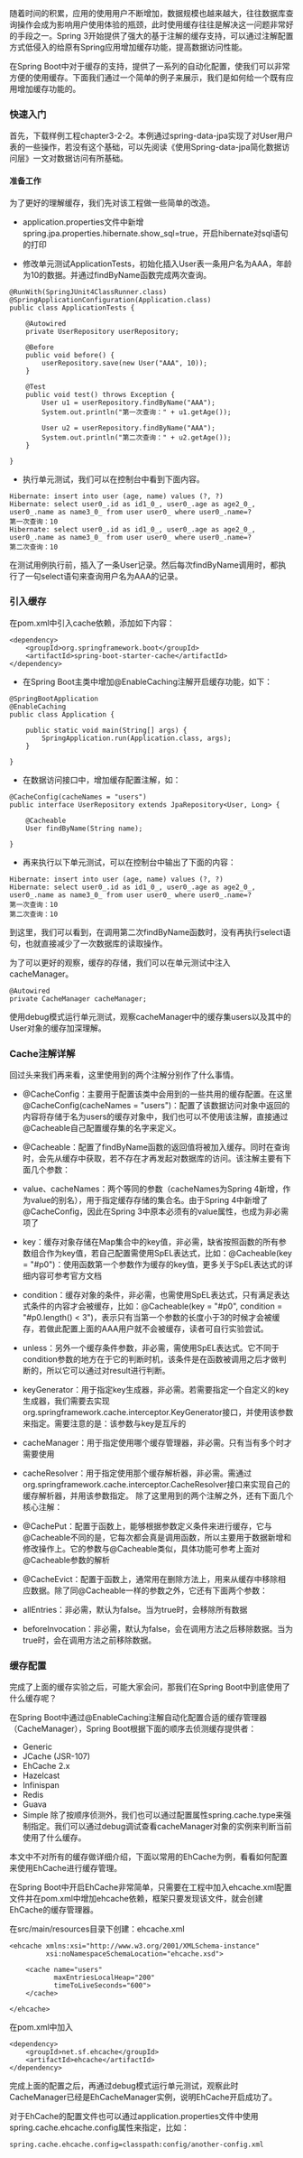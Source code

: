 随着时间的积累，应用的使用用户不断增加，数据规模也越来越大，往往数据库查询操作会成为影响用户使用体验的瓶颈，此时使用缓存往往是解决这一问题非常好的手段之一。Spring 3开始提供了强大的基于注解的缓存支持，可以通过注解配置方式低侵入的给原有Spring应用增加缓存功能，提高数据访问性能。

在Spring Boot中对于缓存的支持，提供了一系列的自动化配置，使我们可以非常方便的使用缓存。下面我们通过一个简单的例子来展示，我们是如何给一个既有应用增加缓存功能的。

### 快速入门

首先，下载样例工程chapter3-2-2。本例通过spring-data-jpa实现了对User用户表的一些操作，若没有这个基础，可以先阅读《使用Spring-data-jpa简化数据访问层》一文对数据访问有所基础。

#### 准备工作

为了更好的理解缓存，我们先对该工程做一些简单的改造。

* application.properties文件中新增spring.jpa.properties.hibernate.show_sql=true，开启hibernate对sql语句的打印

* 修改单元测试ApplicationTests，初始化插入User表一条用户名为AAA，年龄为10的数据。并通过findByName函数完成两次查询。

```
@RunWith(SpringJUnit4ClassRunner.class)
@SpringApplicationConfiguration(Application.class)
public class ApplicationTests {

	@Autowired
	private UserRepository userRepository;

	@Before
	public void before() {
		userRepository.save(new User("AAA", 10));
	}

	@Test
	public void test() throws Exception {
		User u1 = userRepository.findByName("AAA");
		System.out.println("第一次查询：" + u1.getAge());

		User u2 = userRepository.findByName("AAA");
		System.out.println("第二次查询：" + u2.getAge());
	}

}

```
* 执行单元测试，我们可以在控制台中看到下面内容。
```
Hibernate: insert into user (age, name) values (?, ?)
Hibernate: select user0_.id as id1_0_, user0_.age as age2_0_, user0_.name as name3_0_ from user user0_ where user0_.name=?
第一次查询：10
Hibernate: select user0_.id as id1_0_, user0_.age as age2_0_, user0_.name as name3_0_ from user user0_ where user0_.name=?
第二次查询：10

```
在测试用例执行前，插入了一条User记录。然后每次findByName调用时，都执行了一句select语句来查询用户名为AAA的记录。

### 引入缓存

在pom.xml中引入cache依赖，添加如下内容：
```
<dependency>
    <groupId>org.springframework.boot</groupId>
    <artifactId>spring-boot-starter-cache</artifactId>
</dependency>

```
* 在Spring Boot主类中增加@EnableCaching注解开启缓存功能，如下：
```
@SpringBootApplication
@EnableCaching
public class Application {

	public static void main(String[] args) {
		SpringApplication.run(Application.class, args);
	}

}

```
* 在数据访问接口中，增加缓存配置注解，如：
```
@CacheConfig(cacheNames = "users")
public interface UserRepository extends JpaRepository<User, Long> {

    @Cacheable
    User findByName(String name);

}

```
* 再来执行以下单元测试，可以在控制台中输出了下面的内容：
```
Hibernate: insert into user (age, name) values (?, ?)
Hibernate: select user0_.id as id1_0_, user0_.age as age2_0_, user0_.name as name3_0_ from user user0_ where user0_.name=?
第一次查询：10
第二次查询：10

```
到这里，我们可以看到，在调用第二次findByName函数时，没有再执行select语句，也就直接减少了一次数据库的读取操作。

为了可以更好的观察，缓存的存储，我们可以在单元测试中注入cacheManager。
```
@Autowired
private CacheManager cacheManager;

```
使用debug模式运行单元测试，观察cacheManager中的缓存集users以及其中的User对象的缓存加深理解。

### Cache注解详解

回过头来我们再来看，这里使用到的两个注解分别作了什么事情。

* @CacheConfig：主要用于配置该类中会用到的一些共用的缓存配置。在这里@CacheConfig(cacheNames = "users")：配置了该数据访问对象中返回的内容将存储于名为users的缓存对象中，我们也可以不使用该注解，直接通过@Cacheable自己配置缓存集的名字来定义。

* @Cacheable：配置了findByName函数的返回值将被加入缓存。同时在查询时，会先从缓存中获取，若不存在才再发起对数据库的访问。该注解主要有下面几个参数：

* value、cacheNames：两个等同的参数（cacheNames为Spring 4新增，作为value的别名），用于指定缓存存储的集合名。由于Spring 4中新增了@CacheConfig，因此在Spring 3中原本必须有的value属性，也成为非必需项了
* key：缓存对象存储在Map集合中的key值，非必需，缺省按照函数的所有参数组合作为key值，若自己配置需使用SpEL表达式，比如：@Cacheable(key = "#p0")：使用函数第一个参数作为缓存的key值，更多关于SpEL表达式的详细内容可参考官方文档
* condition：缓存对象的条件，非必需，也需使用SpEL表达式，只有满足表达式条件的内容才会被缓存，比如：@Cacheable(key = "#p0", condition = "#p0.length() < 3")，表示只有当第一个参数的长度小于3的时候才会被缓存，若做此配置上面的AAA用户就不会被缓存，读者可自行实验尝试。
* unless：另外一个缓存条件参数，非必需，需使用SpEL表达式。它不同于condition参数的地方在于它的判断时机，该条件是在函数被调用之后才做判断的，所以它可以通过对result进行判断。
* keyGenerator：用于指定key生成器，非必需。若需要指定一个自定义的key生成器，我们需要去实现org.springframework.cache.interceptor.KeyGenerator接口，并使用该参数来指定。需要注意的是：该参数与key是互斥的
* cacheManager：用于指定使用哪个缓存管理器，非必需。只有当有多个时才需要使用
* cacheResolver：用于指定使用那个缓存解析器，非必需。需通过org.springframework.cache.interceptor.CacheResolver接口来实现自己的缓存解析器，并用该参数指定。
除了这里用到的两个注解之外，还有下面几个核心注解：

* @CachePut：配置于函数上，能够根据参数定义条件来进行缓存，它与@Cacheable不同的是，它每次都会真是调用函数，所以主要用于数据新增和修改操作上。它的参数与@Cacheable类似，具体功能可参考上面对@Cacheable参数的解析
* @CacheEvict：配置于函数上，通常用在删除方法上，用来从缓存中移除相应数据。除了同@Cacheable一样的参数之外，它还有下面两个参数：
* allEntries：非必需，默认为false。当为true时，会移除所有数据
* beforeInvocation：非必需，默认为false，会在调用方法之后移除数据。当为true时，会在调用方法之前移除数据。

### 缓存配置

完成了上面的缓存实验之后，可能大家会问，那我们在Spring Boot中到底使用了什么缓存呢？

在Spring Boot中通过@EnableCaching注解自动化配置合适的缓存管理器（CacheManager），Spring Boot根据下面的顺序去侦测缓存提供者：

* Generic
* JCache (JSR-107)
* EhCache 2.x
* Hazelcast
* Infinispan
* Redis
* Guava
* Simple
除了按顺序侦测外，我们也可以通过配置属性spring.cache.type来强制指定。我们可以通过debug调试查看cacheManager对象的实例来判断当前使用了什么缓存。

本文中不对所有的缓存做详细介绍，下面以常用的EhCache为例，看看如何配置来使用EhCache进行缓存管理。

在Spring Boot中开启EhCache非常简单，只需要在工程中加入ehcache.xml配置文件并在pom.xml中增加ehcache依赖，框架只要发现该文件，就会创建EhCache的缓存管理器。

在src/main/resources目录下创建：ehcache.xml
```
<ehcache xmlns:xsi="http://www.w3.org/2001/XMLSchema-instance"
         xsi:noNamespaceSchemaLocation="ehcache.xsd">

    <cache name="users"
           maxEntriesLocalHeap="200"
           timeToLiveSeconds="600">
    </cache>

</ehcache>

```
在pom.xml中加入
```
<dependency>
    <groupId>net.sf.ehcache</groupId>
    <artifactId>ehcache</artifactId>
</dependency>

```
完成上面的配置之后，再通过debug模式运行单元测试，观察此时CacheManager已经是EhCacheManager实例，说明EhCache开启成功了。

对于EhCache的配置文件也可以通过application.properties文件中使用spring.cache.ehcache.config属性来指定，比如：
```
spring.cache.ehcache.config=classpath:config/another-config.xml

```
